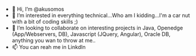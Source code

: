 - 👋 Hi, I’m @akusomos
- 👀 I’m interested in everything technical...Who am I kidding...I'm a car nut with a bit of coding skills ;)
- 💞️ I’m looking to collaborate on interesting projects in Java, Openedge (App/Webservers, DB), Javascript (JQuery, Angular), Oracle DB, anything you wan to throw at me..
- 📫 You can reah me in LinkdIn

<!---
akusomos/akusomos is a ✨ special ✨ repository because its `README.md` (this file) appears on your GitHub profile.
You can click the Preview link to take a look at your changes.
--->
